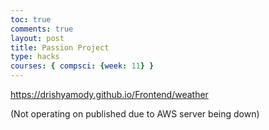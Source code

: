```yaml
---
toc: true
comments: true
layout: post
title: Passion Project
type: hacks
courses: { compsci: {week: 11} }
---
```


https://drishyamody.github.io/Frontend/weather

(Not operating on published due to AWS server being down)